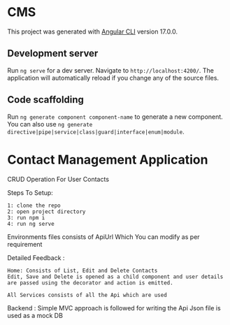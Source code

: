 # CMS

This project was generated with [Angular CLI](https://github.com/angular/angular-cli) version 17.0.0.

## Development server

Run `ng serve` for a dev server. Navigate to `http://localhost:4200/`. The application will automatically reload if you change any of the source files.

## Code scaffolding

Run `ng generate component component-name` to generate a new component. You can also use `ng generate directive|pipe|service|class|guard|interface|enum|module`.

# Contact Management Application

CRUD Operation For User Contacts

Steps To Setup:

    1: clone the repo
    2: open project directory
    3: run npm i
    4: run ng serve


Environments files consists of ApiUrl Which You can modify as per requirement

Detailed Feedback :

    Home: Consists of List, Edit and Delete Contacts
    Edit, Save and Delete is opened as a child component and user details are passed using the decorator and action is emitted. 

    All Services consists of all the Api which are used 

Backend : Simple MVC approach is followed for writing the Api
    Json file is used as a mock DB

